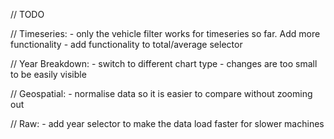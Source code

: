 // TODO

// Timeseries: - only the vehicle filter works for timeseries so far. Add more functionality - add functionality to total/average selector

// Year Breakdown: - switch to different chart type - changes are too small to be easily visible

// Geospatial: - normalise data so it is easier to compare without zooming out

// Raw: - add year selector to make the data load faster for slower machines
